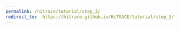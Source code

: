 ```yaml
---
permalink: /hitrace/tutorial/step_3/
redirect_to:  https://hitrace.github.io/HiTRACE/tutorial/step_3/
---
```


